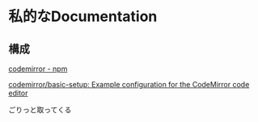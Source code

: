 # 私的なDocumentation

## 構成

[codemirror - npm](https://www.npmjs.com/package/codemirror)

[codemirror/basic-setup: Example configuration for the CodeMirror code editor](https://github.com/codemirror/basic-setup)


ごりっと取ってくる

